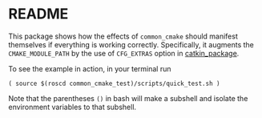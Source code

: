 # README

This package shows how the effects of `common_cmake` should manifest themselves if everything is working correctly. Specifically, it augments the `CMAKE_MODULE_PATH` by the use of `CFG_EXTRAS` option in [catkin_package](http://docs.ros.org/hydro/api/catkin/html/dev_guide/generated_cmake_api.html#catkin-package).

To see the example in action, in your terminal run

	( source $(roscd common_cmake_test)/scripts/quick_test.sh )

Note that the parentheses `()` in bash will make a subshell and isolate the environment variables to that subshell.
